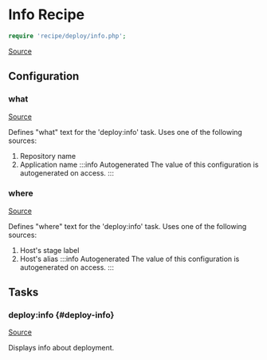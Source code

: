<!-- DO NOT EDIT THIS FILE! -->
<!-- Instead edit recipe/deploy/info.php -->
<!-- Then run bin/docgen -->

# Info Recipe

```php
require 'recipe/deploy/info.php';
```

[Source](/recipe/deploy/info.php)


## Configuration
### what
[Source](https://github.com/deployphp/deployer/blob/master/recipe/deploy/info.php#L9)

Defines "what" text for the 'deploy:info' task.
Uses one of the following sources:
1. Repository name
2. Application name
:::info Autogenerated
The value of this configuration is autogenerated on access.
:::




### where
[Source](https://github.com/deployphp/deployer/blob/master/recipe/deploy/info.php#L25)

Defines "where" text for the 'deploy:info' task.
Uses one of the following sources:
1. Host's stage label
2. Host's alias
:::info Autogenerated
The value of this configuration is autogenerated on access.
:::





## Tasks

### deploy\:info {#deploy-info}
[Source](https://github.com/deployphp/deployer/blob/master/recipe/deploy/info.php#L34)

Displays info about deployment.




